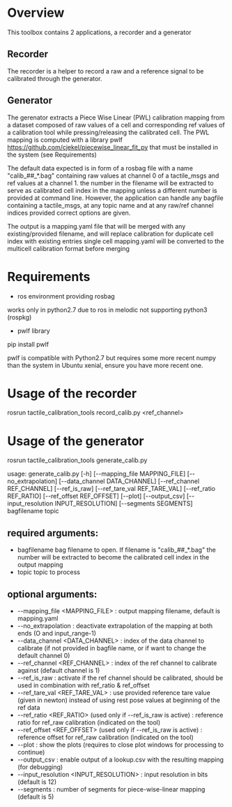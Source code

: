 # Overview

This toolbox contains 2 applications, a recorder and a generator

## Recorder 

The recorder is a helper to record a raw and a reference signal to be calibrated through the generator.

## Generator

The gerenator extracts a Piece Wise Linear (PWL) calibration mapping from a dataset composed of raw values of a cell and corresponding ref values of a calibration tool while pressing/releasing the calibrated cell.
The PWL mapping is computed with a library pwlf  https://github.com/cjekel/piecewise_linear_fit_py that must be installed in the system (see Requirements)

The default data expected is in form of a rosbag file with a name "calib_##_*.bag" containing raw values at channel 0 of a tactile_msgs and ref values at a channel 1. 
the number in the filename will be extracted to serve as calibrated cell index in the mapping unless a different number is provided at command line.
However, the application can handle any bagfile containing a tactile_msgs, at any topic name and at any raw/ref channel indices provided correct options are given.

The output is a mapping.yaml file that will be merged with any existing/provided filename, and will replace calibration for duplicate cell index with existing entries
single cell mapping.yaml will be converted to the multicell calibration format before merging

# Requirements

* ros environment providing rosbag

works only in python2.7 due to ros in melodic not supporting python3 (rospkg)

* pwlf library 
 
pip install pwlf

pwlf is compatible with Python2.7 but requires some more recent numpy than the system in Ubuntu xenial, ensure you have more recent one.

# Usage of the recorder 

rosrun tactile_calibration_tools record_calib.py <topic> <ref_channel>

# Usage of the generator

rosrun tactile_calibration_tools generate_calib.py <bagfilename> <topic> 

usage: generate_calib.py [-h] [--mapping_file MAPPING_FILE]
                         [--no_extrapolation] [--data_channel DATA_CHANNEL]
                         [--ref_channel REF_CHANNEL] [--ref_is_raw]
                         [--ref_tare_val REF_TARE_VAL] [--ref_ratio REF_RATIO]
                         [--ref_offset REF_OFFSET] [--plot] [--output_csv]
                         [--input_resolution INPUT_RESOLUTION]
                         [--segments SEGMENTS]
                         bagfilename topic

## required arguments:
 
* bagfilename           bag filename to open. If filename is "calib_##_*.bag" the number will be extracted to become the calibrated cell index in the output mapping
* topic                 topic to process

## optional arguments:

* --mapping_file <MAPPING_FILE> : output mapping filename, default is mapping.yaml
* --no_extrapolation : deactivate extrapolation of the mapping at both ends (O and input_range-1)
* --data_channel <DATA_CHANNEL> : index of the data channel to calibrate (if not provided in bagfile name, or if want to change the default channel 0)
* --ref_channel <REF_CHANNEL> : index of the ref channel to calibrate against (default channel is 1)
* --ref_is_raw : activate if the ref channel should be calibrated, should be used in combination with ref_ratio & ref_offset
* --ref_tare_val <REF_TARE_VAL> : use provided reference tare value (given in newton) instead of using rest pose values at beginning of the ref data
* --ref_ratio <REF_RATIO> (used only if --ref_is_raw is active) : reference ratio for ref_raw calibration (indicated on the tool)
* --ref_offset <REF_OFFSET> (used only if --ref_is_raw is active) : reference offset for ref_raw calibration (indicated on the tool)
* --plot : show the plots (requires to close plot windows for processing to continue)
* --output_csv : enable output of a lookup.csv with the resulting mapping (for debugging)
* --input_resolution <INPUT_RESOLUTION> : input resolution in bits (default is 12)
* --segments <SEGMENTS> : number of segments for piece-wise-linear mapping (default is 5)


